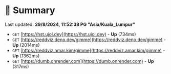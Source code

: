 # 📖 Summary
Last updated: **29/8/2024, 11:52:38 PG "Asia/Kuala_Lumpur"**

- `GET` [https://hst.ujol.dev](https://hst.ujol.dev) - **Up** (734ms)
- `GET` [https://reddviz.deno.dev/gimme](https://reddviz.deno.dev/gimme) - **Up** (2014ms)
- `GET` [https://reddviz.amar.kim/gimme](https://reddviz.amar.kim/gimme) - **Up** (1362ms)
- `GET` [https://dumb.onrender.com](https://dumb.onrender.com) - **Up** (317ms)
